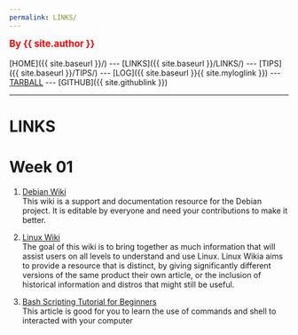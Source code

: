 ```yaml
---
permalink: LINKS/
---
```


<span style="color:red; font-weight:bold; font-size:larger;">By {{ site.author }}</span>
<br><br>
[HOME]({{ site.baseurl }}/) ---
[LINKS]({{ site.baseurl }}/LINKS/) ---
[TIPS]({{ site.baseurl }}/TIPS/) ---
[LOG]({{ site.baseurl }}{{ site.myloglink }}) ---
[TARBALL](SandBox/cbkadal.tar.xz) ---
[GITHUB]({{ site.githublink }})
<br>

<hr>

# LINKS

# Week 01

1. [Debian Wiki](https://wiki.debian.org/)<br>
   This wiki is a support and documentation resource for the Debian project. It is editable by everyone and need your contributions to make it better.

2. [Linux Wiki](https://linux.fandom.com/wiki/Linux_Wiki)<br>
   The goal of this wiki is to bring together as much information that will assist users on all levels to understand and use Linux. Linux Wikia aims to provide a resource that is distinct, by giving significantly different versions of the same product their own article, or the inclusion of historical information and distros that might still be useful.

3. [Bash Scripting Tutorial for Beginners](https://linuxconfig.org/bash-scripting-tutorial-for-beginners)<br>
   This article is good for you to learn the use of commands and shell to interacted with your computer
